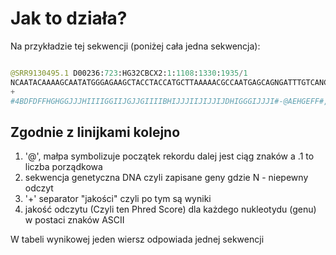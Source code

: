 # Jak to działa?

Na przykładzie tej sekwencji (poniżej cała jedna sekwencja):
```` py

@SRR9130495.1 D00236:723:HG32CBCX2:1:1108:1330:1935/1
NCAATACAAAAGCAATATGGGAGAAGCTACCTACCATGCTTAAAAACGCCAATGAGCAGNGATTTGTCANCNNNNNNNNCNNNNNNNNTNNTANNANNCTC
+
#4BDFDFFHGHGGJJJHIIIIGGIIJGJJGIIIIBHIJJJIIJIJJIJDHIGGGIJJJI#-@AEHGEFF#,########,########+##++##+##+2<

````

## Zgodnie z linijkami kolejno
1. '@<identyfikator sekwencji>', małpa symbolizuje początek rekordu dalej jest ciąg znaków a .1 to liczba porządkowa
2. sekwencja genetyczna DNA czyli zapisane geny gdzie N - niepewny odczyt
3. '+' separator "jakości" czyli po tym są wyniki
4. jakość odczytu (Czyli ten Phred Score) dla każdego nukleotydu (genu) w postaci znaków ASCII

W tabeli wynikowej jeden wiersz odpowiada jednej sekwencji 

